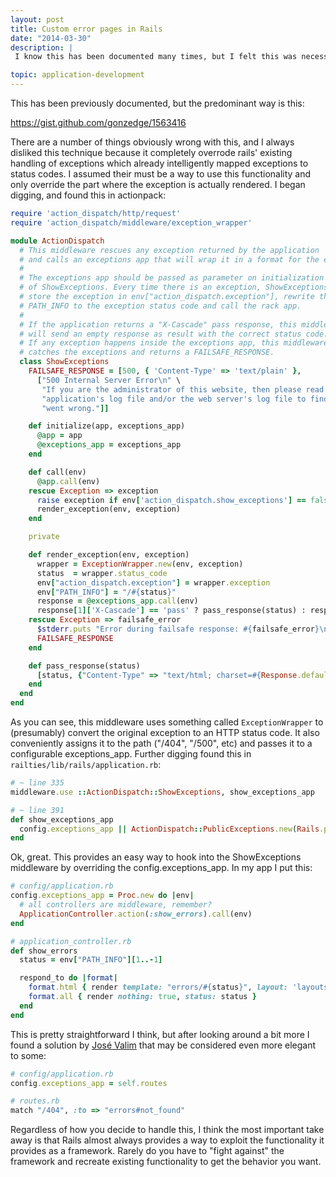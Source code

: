 ```yaml
---
layout: post
title: Custom error pages in Rails
date: "2014-03-30"
description: |
 I know this has been documented many times, but I felt this was necessary because I am still seeing many more descriptions of the "wrong" way to do this rather than the right way. Hopefully I can help tip the scales a bit on the subject.

topic: application-development
---
```


This has been previously documented, but the predominant way is this:

https://gist.github.com/gonzedge/1563416

There are a number of things obviously wrong with this, and I always disliked
this technique because it completely overrode rails' existing handling of
exceptions which already intelligently mapped exceptions to status codes. I
assumed their must be a way to use this functionality and only override the
part where the exception is actually rendered. I began digging, and found this
in actionpack:

~~~ ruby
require 'action_dispatch/http/request'
require 'action_dispatch/middleware/exception_wrapper'

module ActionDispatch
  # This middleware rescues any exception returned by the application
  # and calls an exceptions app that will wrap it in a format for the end user.
  #
  # The exceptions app should be passed as parameter on initialization
  # of ShowExceptions. Every time there is an exception, ShowExceptions will
  # store the exception in env["action_dispatch.exception"], rewrite the
  # PATH_INFO to the exception status code and call the rack app.
  #
  # If the application returns a "X-Cascade" pass response, this middleware
  # will send an empty response as result with the correct status code.
  # If any exception happens inside the exceptions app, this middleware
  # catches the exceptions and returns a FAILSAFE_RESPONSE.
  class ShowExceptions
    FAILSAFE_RESPONSE = [500, { 'Content-Type' => 'text/plain' },
      ["500 Internal Server Error\n" \
       "If you are the administrator of this website, then please read this web " \
       "application's log file and/or the web server's log file to find out what " \
       "went wrong."]]

    def initialize(app, exceptions_app)
      @app = app
      @exceptions_app = exceptions_app
    end

    def call(env)
      @app.call(env)
    rescue Exception => exception
      raise exception if env['action_dispatch.show_exceptions'] == false
      render_exception(env, exception)
    end

    private

    def render_exception(env, exception)
      wrapper = ExceptionWrapper.new(env, exception)
      status  = wrapper.status_code
      env["action_dispatch.exception"] = wrapper.exception
      env["PATH_INFO"] = "/#{status}"
      response = @exceptions_app.call(env)
      response[1]['X-Cascade'] == 'pass' ? pass_response(status) : response
    rescue Exception => failsafe_error
      $stderr.puts "Error during failsafe response: #{failsafe_error}\n  #{failsafe_error.backtrace * "\n  "}"
      FAILSAFE_RESPONSE
    end

    def pass_response(status)
      [status, {"Content-Type" => "text/html; charset=#{Response.default_charset}", "Content-Length" => "0"}, []]
    end
  end
end
~~~

As you can see, this middleware uses something called `ExceptionWrapper` to
(presumably) convert the original exception to an HTTP status code. It also
conveniently assigns it to the path ("/404", "/500", etc) and passes it to a
configurable exceptions_app. Further digging found this in
`railties/lib/rails/application.rb`:

~~~ ruby
# ~ line 335
middleware.use ::ActionDispatch::ShowExceptions, show_exceptions_app

# ~ line 391
def show_exceptions_app
  config.exceptions_app || ActionDispatch::PublicExceptions.new(Rails.public_path)
end
~~~

Ok, great. This provides an easy way to hook into the ShowExceptions
middleware by overriding the config.exceptions_app. In my app I put this:

~~~ ruby
# config/application.rb
config.exceptions_app = Proc.new do |env|
  # all controllers are middleware, remember?
  ApplicationController.action(:show_errors).call(env)
end

# application_controller.rb
def show_errors
  status = env["PATH_INFO"][1..-1]

  respond_to do |format|
    format.html { render template: "errors/#{status}", layout: 'layouts/application', status: status }
    format.all { render nothing: true, status: status }
  end
end
~~~

This is pretty straightforward I think, but after looking around a bit more I
found a solution by [José Valim][jose] that may be considered even more
elegant to some:

~~~ ruby
# config/application.rb
config.exceptions_app = self.routes

# routes.rb
match "/404", :to => "errors#not_found"
~~~

Regardless of how you decide to handle this, I think the most important take
away is that Rails almost always provides a way to exploit the functionality
it provides as a framework. Rarely do you have to "fight against" the
framework and recreate existing functionality to get the behavior you want.

[jose]: http://blog.plataformatec.com.br/2012/01/my-five-favorite-hidden-features-in-rails-3-2/